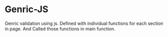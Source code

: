 # Genric-JS 
Genric validation using js.
Defined with individual functions for each section in page.
And Called those functions in main function. 
